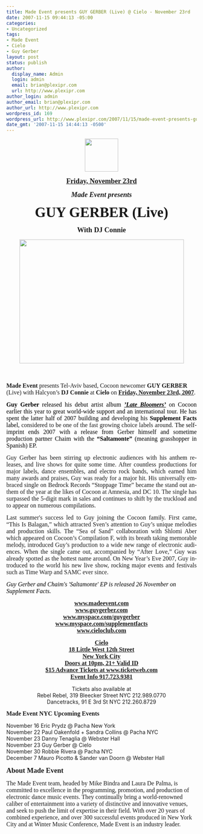 ```yaml
---
title: Made Event presents GUY GERBER (Live) @ Cielo - November 23rd
date: 2007-11-15 09:44:13 -05:00
categories:
- Uncategorized
tags:
- Made Event
- Cielo
- Guy Gerber
layout: post
status: publish
author:
  display_name: Admin
  login: admin
  email: brian@plexipr.com
  url: http://www.plexipr.com
author_login: admin
author_email: brian@plexipr.com
author_url: http://www.plexipr.com
wordpress_id: 169
wordpress_url: http://www.plexipr.com/2007/11/15/made-event-presents-guy-gerber-live-cielo-november-23rd/
date_gmt: '2007-11-15 14:44:13 -0500'
---
```


<p style="text-align: center" align="center"><img src="http://www.madeevent.com/images/made_logo.gif" height="87" width="88" /></p>
<p style="text-align: center" align="center"><strong><u><font face="Times New Roman" size="4"><span style="font-size: 14pt; font-weight: bold">Friday, November 23rd</span></font></u></strong></p>
<p style="text-align: center" align="center"><strong><em><font face="Times New Roman" size="4"><span style="font-size: 14pt; font-weight: bold; font-style: italic">Made Event presents</span></font></em></strong></p>
<p style="text-align: center" align="center"><strong><font face="Times New Roman" size="6"><span style="font-size: 28pt; font-weight: bold">GUY GERBER (Live)</span></font></strong></p>
<p style="text-align: center" align="center"><strong><font face="Times New Roman" size="4"><span style="font-size: 14pt; font-weight: bold">With DJ Connie</span></font></strong></p>
<p style="text-align: center" align="center"><img src="http://www.madeevent.com/images/full/112307b_top.jpg" height="327" width="435" /><strong><font face="Times New Roman" size="4"><span style="font-size: 14pt; font-weight: bold"></span></font></strong></p>
<p><strong><font face="Times New Roman" size="4"><span style="font-size: 14pt; font-weight: bold"><br />
</span></font></strong><font face="Times New Roman" size="3"><span style="font-size: 12pt"></span></font></p>
<p><strong><font face="Times New Roman" size="3"><span style="font-size: 12pt; font-weight: bold">Made Event</span></font></strong><font face="Times New Roman" size="3"><span style="font-size: 12pt"> presents Tel-Aviv based, Cocoon newcomer <strong><span style="font-weight: bold">GUY GERBER</span></strong> (Live) with Halcyon’s <strong><span style="font-weight: bold">DJ Connie</span></strong> at <strong><span style="font-weight: bold">Cielo </span></strong>on <strong><u><span style="font-weight: bold">Friday, November 23rd, 2007</span></u></strong>. </span></font></p>
<p style="text-align: justify"><strong><font color="black" face="Times New Roman" size="3"><span style="font-size: 12pt; color: black; font-weight: bold">Guy Gerber</span></font></strong><font color="black" face="Times New Roman" size="3"><span style="font-size: 12pt; color: black"> released his debut artist album <strong><em><u><span style="font-weight: bold; font-style: italic">’Late Bloomers’</span></u></em></strong> on Cocoon earlier this year to great world-wide support and an international tour. He has spent the latter half of 2007 building and developing his <strong><span style="font-weight: bold">Supplement Facts</span></strong> label, </span></font><font face="Times New Roman" size="3"><span style="font-size: 12pt" lang="EN-GB">considered to be one of the fast growing choice labels around. </span></font><font color="black" face="Times New Roman" size="3"><span style="font-size: 12pt; color: black">The self-imprint ends 2007 with a release from Gerber himself and sometime production partner Chaim with the <strong><span style="font-weight: bold">“Saltamonte” </span></strong>(meaning grasshopper in Spanish) EP.</span></font></p>
<p style="text-align: justify"><font face="Times New Roman" size="3"><span style="font-size: 12pt" lang="EN-GB">Guy Gerber has been stirring up electronic audiences with his anthem releases, and live shows for quite some time. After countless productions for major labels, dance ensembles, and electro rock bands, which earned him many awards and praises, Guy was ready for a major hit. His universally embraced single on Bedrock Records “Stoppage Time” became the stand out anthem of the year at the likes of Cocoon at Amnesia, and DC 10. The single has surpassed the 5-digit mark in sales and continues to shift by the truckload and to appear on numerous compilations.</span></font></p>
<p style="text-align: justify"><font face="Times New Roman" size="3"><span style="font-size: 12pt" lang="EN-GB">Last summer's success led to Guy joining the Cocoon family. First came, “This Is Balagan,” which attracted Sven’s attention to Guy’s unique melodies and production skills.  The “Sea of Sand” collaboration with Shlomi Aber which appeared on Cocoon’s Compilation F, with its breath taking memorable melody, introduced Guy’s production to a wide new range of electronic audiences. When the single came out, accompanied by “After Love,” Guy was already spotted as the hottest name around. On New Year’s Eve 2007, Guy introduced to the world his new live show, rocking major events and festivals such as Time Warp and SAMC ever since.</span></font></p>
<p><em><font color="black" face="Times New Roman" size="3"><span style="font-size: 12pt; color: black; font-style: italic">Guy Gerber and Chaim's 'Saltamonte' EP is released 26 November on Supplement Facts.</span></font></em></p>
<p><em><font face="Times New Roman" size="3"><span style="font-size: 12pt; font-style: italic" lang="EN-GB"> </span></font></em></p>
<p style="text-align: center" align="center"><em><font face="Times New Roman" size="3"><span style="font-size: 12pt; font-style: italic" lang="EN-GB"><a href="http://www.madeevent.com/" target="_blank"><strong><span style="font-weight: bold; font-style: normal">www.madeevent.com<br />
</span></strong></a></span></font></em><strong><font face="Times New Roman" size="3"><span style="font-size: 12pt; font-weight: bold"><a href="http://www.cieloclub.com/" target="_blank">www.gu<span lang="EN-US">yger</span>ber.com<br />
www.myspace.com/guygerber<br />
www.myspace.com/supplementfacts<br />
www.cieloclub.com</a></span></font></strong></p>
<p align="center"><strong><font face="Times New Roman" size="3"><a href="http://www.cieloclub.com/" target="_blank">Cielo<br />
18 Little West 12th Street<br />
New York City<br />
Doors at 10pm, 21+ Valid ID<br />
$15 Advance Tickets at www.ticketweb.com<br />
Event Info 917.723.9381</a></font></strong></p>
<p align="center">Tickets also available at<br />
Rebel Rebel, 319 Bleecker Street NYC 212.989.0770<br />
Dancetracks, 91 E 3rd St NYC 212.260.8729</p>
<p><strong><font><span></span></font></strong></p>
<p><font face="Times New Roman" size="3"><span style="font-size: 12pt"></span></font></p>
<p><strong><font face="Times New Roman" size="3"><span style="font-size: 12pt; font-weight: bold">Made Event NYC Upcoming Events</span></font></strong></p>
<p>November 16   Eric Prydz @ Pacha New York<br />
November 22   Paul Oakenfold + Sandra Collins @ Pacha NYC<br />
November 23   Danny Tenaglia @ Webster Hall<br />
November 23   Guy Gerber @ Cielo<br />
November 30   Robbie Rivera @ Pacha NYC<br />
December 7     Mauro Picotto &amp; Sander van Doorn @ Webster Hall</p>
<p><font face="Times New Roman" size="3"><span style="font-size: 12pt"> </span></font></p>
<p><strong><font face="Times New Roman" size="4"><span style="font-size: 14pt; font-weight: bold">About Made Event</span></font></strong></p>
<p><font face="Times New Roman" size="3"><span style="font-size: 12pt">The Made Event team, headed by Mike Bindra and Laura De Palma, is committed to excellence in the programming, promotion, and production of electronic dance music events. They continually bring a world-renowned caliber of entertainment into a variety of distinctive and innovative venues, and seek to push the limit of expertise in their field. With over 20 years of combined experience, and over 300 successful events produced in New York City and at Winter Music Conference, Made Event is an industry leader.</span></font></p>
